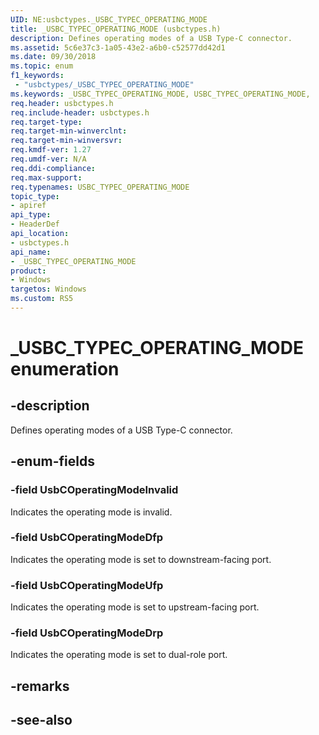 ```yaml
---
UID: NE:usbctypes._USBC_TYPEC_OPERATING_MODE
title: _USBC_TYPEC_OPERATING_MODE (usbctypes.h)
description: Defines operating modes of a USB Type-C connector.
ms.assetid: 5c6e37c3-1a05-43e2-a6b0-c52577dd42d1
ms.date: 09/30/2018
ms.topic: enum
f1_keywords:
 - "usbctypes/_USBC_TYPEC_OPERATING_MODE"
ms.keywords: _USBC_TYPEC_OPERATING_MODE, USBC_TYPEC_OPERATING_MODE, 
req.header: usbctypes.h
req.include-header: usbctypes.h
req.target-type:
req.target-min-winverclnt:
req.target-min-winversvr:
req.kmdf-ver: 1.27
req.umdf-ver: N/A
req.ddi-compliance:
req.max-support:
req.typenames: USBC_TYPEC_OPERATING_MODE
topic_type: 
- apiref
api_type: 
- HeaderDef
api_location: 
- usbctypes.h
api_name: 
- _USBC_TYPEC_OPERATING_MODE
product:
- Windows
targetos: Windows
ms.custom: RS5
---
```


# _USBC_TYPEC_OPERATING_MODE enumeration

## -description
Defines operating modes of a USB Type-C connector.

## -enum-fields

### -field UsbCOperatingModeInvalid 
Indicates the operating mode is invalid.

### -field UsbCOperatingModeDfp 
Indicates the operating mode is set to downstream-facing port.

### -field UsbCOperatingModeUfp 
Indicates the operating mode is set to upstream-facing port.

### -field UsbCOperatingModeDrp 
Indicates the operating mode is set to dual-role port.

## -remarks

## -see-also
